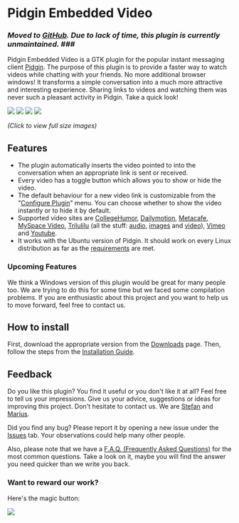 # Pidgin Embedded Video #

### _Moved to [GitHub](https://github.com/stefanistrate/pidgin-embeddedvideo). Due to lack of time, this plugin is currently unmaintained. ###_

Pidgin Embedded Video is a GTK plugin for the popular instant messaging client [Pidgin](http://pidgin.im/). The purpose of this plugin is to provide a faster way to watch videos while chatting with your friends. No more additional browser windows! It transforms a simple conversation into a much more attractive and interesting experience. Sharing links to videos and watching them was never such a pleasant activity in Pidgin. Take a quick look!

[![](http://pidgin-embeddedvideo.googlecode.com/svn/wiki/screenshots/vimeo-small.png)](http://code.google.com/p/pidgin-embeddedvideo/wiki/Screenshots#Vimeo) [![](http://pidgin-embeddedvideo.googlecode.com/svn/wiki/screenshots/youtube-small.png)](http://code.google.com/p/pidgin-embeddedvideo/wiki/Screenshots#Youtube) [![](http://pidgin-embeddedvideo.googlecode.com/svn/wiki/screenshots/trilulilu-small.png)](http://code.google.com/p/pidgin-embeddedvideo/wiki/Screenshots#Trilulilu) [![](http://pidgin-embeddedvideo.googlecode.com/svn/wiki/screenshots/configuration-small.png)](http://code.google.com/p/pidgin-embeddedvideo/wiki/Screenshots#Configuration)

_(Click to view full size images)_

## Features ##

  * The plugin automatically inserts the video pointed to into the conversation when an appropriate link is sent or received.
  * Every video has a toggle button which allows you to show or hide the video.
  * The default behaviour for a new video link is customizable from the "[Configure Plugin](http://code.google.com/p/pidgin-embeddedvideo/wiki/Screenshots#Configuration)" menu. You can choose whether to show the video instantly or to hide it by default.
  * Supported video sites are [CollegeHumor](http://www.collegehumor.com), [Dailymotion](http://www.dailymotion.com), [Metacafe](http://www.metacafe.com), [MySpace Video](http://vids.myspace.com), [Trilulilu](http://www.trilulilu.ro) (all the stuff: [audio](http://www.trilulilu.ro/audio), [images](http://www.trilulilu.ro/imagini) and [video](http://www.trilulilu.ro/video)), [Vimeo](http://www.vimeo.com) and [Youtube](http://www.youtube.com).
  * It works with the Ubuntu version of Pidgin. It should work on every Linux distribution as far as the [requirements](InstallationGuide#Requirements.md) are met.

### Upcoming Features ###

We think a Windows version of this plugin would be great for many people too. We are trying to do this for some time but we faced some compilation problems. If you are enthusiastic about this project and you want to help us to move forward, feel free to contact us.

## How to install ##

First, download the appropriate version from the [Downloads](http://code.google.com/p/pidgin-embeddedvideo/downloads/list) page. Then, follow the steps from the [Installation Guide](InstallationGuide.md).

## Feedback ##

Do you like this plugin? You find it useful or you don't like it at all? Feel free to tell us your impressions. Give us your advice, suggestions or ideas for improving this project. Don't hesitate to contact us. We are [Ștefan](mailto:stefan.istrate@gmail.com) and [Marius](mailto:laurentiu.stroe@gmail.com).

Did you find any bug? Please report it by opening a new issue under the [Issues](http://code.google.com/p/pidgin-embeddedvideo/issues/list) tab. Your observations could help many other people.

Also, please note that we have a [F.A.Q. (Frequently Asked Questions)](FAQ.md) for the most common questions. Take a look on it, maybe you will find the answer you need quicker than we write you back.

### Want to reward our work? ###

Here's the magic button:

[![](https://www.paypal.com/en_US/i/btn/btn_donateCC_LG.gif)](https://www.paypal.com/cgi-bin/webscr?cmd=_donations&business=FGNMPEU8GSQEE&lc=RO&item_name=pidgin%2dembeddedvideo&currency_code=EUR&bn=PP%2dDonationsBF%3abtn_donateCC_LG%2egif%3aNonHosted)